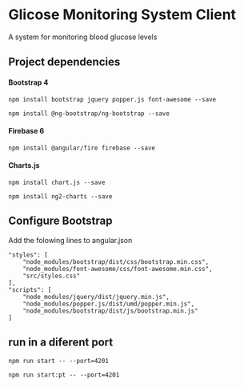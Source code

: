 # Glicose Monitoring System Client

A system for monitoring blood glucose levels

## Project dependencies

#### Bootstrap 4

    npm install bootstrap jquery popper.js font-awesome --save

    npm install @ng-bootstrap/ng-bootstrap --save

#### Firebase 6

    npm install @angular/fire firebase --save

#### Charts.js

    npm install chart.js --save

    npm install ng2-charts --save

## Configure Bootstrap

Add the folowing lines to angular.json

    "styles": [
        "node_modules/bootstrap/dist/css/bootstrap.min.css",
        "node_modules/font-awesome/css/font-awesome.min.css",
        "src/styles.css"
    ],
    "scripts": [
        "node_modules/jquery/dist/jquery.min.js",
        "node_modules/popper.js/dist/umd/popper.min.js",
        "node_modules/bootstrap/dist/js/bootstrap.min.js"
    ]

## run in a diferent port

    npm run start -- --port=4201

    npm run start:pt -- --port=4201

